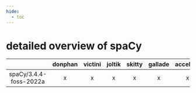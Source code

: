 ```yaml
---
hide:
  - toc
---
```


detailed overview of spaCy
==========================

| |donphan|victini|joltik|skitty|gallade|accelgor|swalot|doduo|
| :---: | :---: | :---: | :---: | :---: | :---: | :---: | :---: | :---: |
|spaCy/3.4.4-foss-2022a|x|x|x|x|x|x|x|x|
